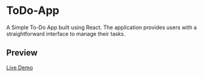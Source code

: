 # ToDo-App
A Simple To-Do App built using React. The application provides users with a straightforward interface to manage their tasks.

## Preview
[Live Demo]()

